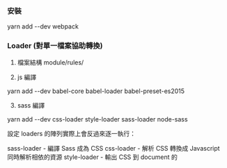 ### 安裝

yarn add --dev webpack 

### Loader (對單一檔案協助轉換)

1. 檔案結構 module/rules/

2. js 編譯 
 
yarn add --dev babel-core babel-loader babel-preset-es2015

3. sass 編譯

yarn add --dev css-loader style-loader sass-loader node-sass

設定 loaders 的陣列實際上會反過來逐一執行：

sass-loader - 編譯 Sass 成為 CSS
css-loader - 解析 CSS 轉換成 Javascript 同時解析相依的資源
style-loader - 輸出 CSS 到 document 的 <style> 元素內

＊想成像下面這樣調用 function 	
 
styleLoader(cssLoader(sassLoader('source')))

4. 圖片｜檔案 編譯

yarn add --dev url-loader file-loader

＊下載圖片測試

curl http://i.imgur.com/5Hk42Ct.png --output src/code.png

### 設定環境

1. "start": "webpack --watch"
		
2. "build": "webpack -p"

3. open index.html (測試)

### Plugins (針對轉換後的程式碼片段作處理)

1. webpack -p 實際執行內建 plugins

UglifyJsPlugin

2. commons-chunk-plugin 是另一個內建的核心套件，可以將多個 Entry point 中共用模組的部分抽出來獨立成一個模組。

3. 輸出 CSS 檔案

extract-text-webpack-plugin 將模組匯出成檔案

  3.1 安裝

  yarn add --dev extract-text-webpack-plugin

  3.2 webpack.config.js

  const extractCSS = new ExtractTextPlugin('[name].bundle.css');

  *module/rules

    加入 loader 設定
		loader: extractCSS.extract(['css-loader', 'sass-loader']),

    取消原本 use 設定
    // use: ['style-loader', 'css-loader', 'sass-loader']

  *plugins

    加入 plugins
    plugins: [..., extractCSS]

4. 延遲載入模組

  System.import('./dashboard') 以及 setTimeout 模擬

  ＊因為線上路徑為 dist/dashboard.js 

    webpack.config.js/output

    加入 publicPath:'/dist/'

  ＊測試

  python -m SimpleHTTPServer

5. 開發階段

yarn add webpack-dev-server --dev

package.json > "start": "webpack-dev-server --inline"

6. 熱替換

Ｑ：正在開發付款流程的頁面，分別有 4 個步驟，我們的元件在第 3 步，於是每當我們一修改，所有狀態因為重載的關係回到預設，然後我們就只好反覆執行步驟 1

Ａ：理想的開發流程應該是：每當我們修改我們的模組，然後應該只要編譯該模組，在不刷新瀏覽器，不影響其他模組的情況下把新的程式碼換上去，當我們需要 reset 狀態時在重載頁面。大致上這就是 HMR 的功能。

作法：

1. package.json > "start": "webpack-dev-server --inline --hot"

2. App.js > 加入以下程式碼

  if(module.hot){
    module.hot.accept()
  }

3. webpack.config.js > 加入以下程式碼 （可在 console 看出哪個檔案被更新）

plugins:[...,new webpack.NamedModulesPlugin()]

4. 可加入 input element 測試（先輸入字）再修改 people.js 觀察結果

#### 參考資料

https://andyyou.github.io/2017/02/17/webpack-2-beginner-guide/